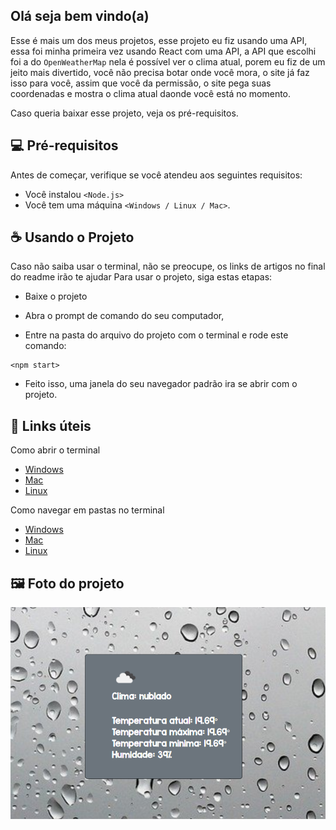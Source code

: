 <h2>Olá seja bem vindo(a)</h2>
<p>Esse é mais um dos meus projetos, esse projeto eu fiz usando uma API, essa foi minha primeira vez usando React com uma API, a API que escolhi foi a do <code>OpenWeatherMap</code> nela é possível ver o clima atual, porem eu fiz de um jeito mais divertido, você não precisa botar onde você mora, o site já faz isso para você, assim que você da permissão, o site pega suas coordenadas e mostra o clima atual daonde você está no momento.</p>

Caso queria baixar esse projeto, veja os pré-requisitos.
## 💻 Pré-requisitos

Antes de começar, verifique se você atendeu aos seguintes requisitos:
* Você instalou  `<Node.js>`
* Você tem uma máquina `<Windows / Linux / Mac>`.

## ☕ Usando o Projeto
Caso não saiba usar o terminal, não se preocupe, os links de artigos no final do readme irão te ajudar
Para usar o projeto, siga estas etapas:


* Baixe o projeto

* Abra o prompt de comando do seu computador,

* Entre na pasta do arquivo do projeto com o terminal e rode este comando:

```
<npm start>
```
* Feito isso, uma janela do seu navegador padrão ira se abrir com o projeto.

## 🔗 Links úteis
Como abrir o terminal
* [Windows](https://www.dell.com/support/kbdoc/pt-br/000130703/o-prompt-what-it-is-and-how-to-use-it-on-a-dell-system)
* [Mac](https://support.apple.com/pt-br/guide/terminal/apd5265185d-f365-44cb-8b09-71a064a42125/mac)
* [Linux](https://pt.wikihow.com/Abrir-uma-Janela-do-Terminal-no-Ubuntu)

Como navegar em pastas no terminal
* [Windows](https://medium.com/@adsonrocha/como-abrir-e-navegar-entre-pastas-com-o-prompt-de-comandos-do-windows-10-68750eae8f47)
* [Mac](http://ptcomputador.com/Sistemas/mac-os/206761.html#:~:text=Como%20navegar%20um%20Mac%20atrav%C3%A9s%20do%20terminal&text=Abra%20o%20programa%20%22Terminal%22%20na%20pasta%20%22Utilit%C3%A1rios%22%20.&text=%22ls%22%20sem%20aspas%20%2C%20em,os%20arquivos%20no%20diret%C3%B3rio%20atual%20.&text=%22%20ls%20%2Fcaminho%20%2Fpara%20%2F,os%20arquivos%20no%20diret%C3%B3rio%20desejado%20.)
* [Linux](https://neyntutors.com.br/2017/02/11/como-navegar-entre-os-diretorios-do-linux/)

## 🖼️ Foto do projeto

<img src="./src/img/imageProjetctGit.png" alt="exemplo imagem">



